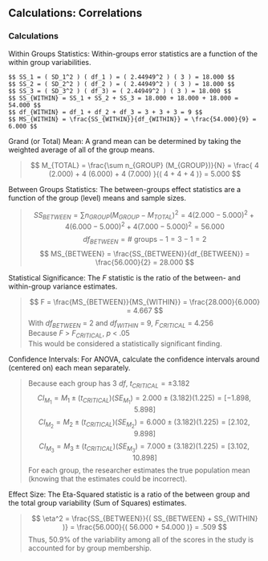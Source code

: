 ## Calculations: Correlations

### Calculations

Within Groups Statistics: Within-groups error statistics are a function of the within group variabilities.

```
$$ SS_1 = ( SD_1^2 ) ( df_1 ) = ( 2.44949^2 ) ( 3 ) = 18.000 $$
$$ SS_2 = ( SD_2^2 ) ( df_2 ) = ( 2.44949^2 ) ( 3 ) = 18.000 $$
$$ SS_3 = ( SD_3^2 ) ( df_3) = ( 2.44949^2 ) ( 3 ) = 18.000 $$
$$ SS_{WITHIN} = SS_1 + SS_2 + SS_3 = 18.000 + 18.000 + 18.000 = 54.000 $$
$$ df_{WITHIN} = df_1 + df_2 + df_3 = 3 + 3 + 3 = 9 $$
$$ MS_{WITHIN} = \frac{SS_{WITHIN}}{df_{WITHIN}} = \frac{54.000}{9} = 6.000 $$
```

Grand (or Total) Mean: A grand mean can be determined by taking the weighted average of all of the group means.

> $$ M_{TOTAL} = \frac{\sum n_{GROUP} (M_{GROUP})}{N} = \frac{ 4 (2.000) + 4 (6.000) + 4 (7.000) }{( 4 + 4 + 4 )} = 5.000 $$

Between Groups Statistics: The between-groups effect statistics are a function of the group (level) means and sample sizes.

> $$ SS_{BETWEEN} = \sum n_{GROUP} (M_{GROUP} - M_{TOTAL})^2 = 4 ( 2.000 - 5.000 )^2 + 4 ( 6.000 - 5.000 )^2 + 4 ( 7.000 - 5.000 )^2 = 56.000  $$
> $$ df_{BETWEEN} = \text{# groups} − 1 = 3 − 1 = 2 $$
> $$ MS_{BETWEEN} = \frac{SS_{BETWEEN}}{df_{BETWEEN}} = \frac{56.000}{2} = 28.000 $$

Statistical Significance: The *F* statistic is the ratio of the between- and within-group variance estimates. 

> $$ F = \frac{MS_{BETWEEN}}{MS_{WITHIN}} = \frac{28.000}{6.000} = 4.667 $$
> With *df<sub>BETWEEN</sub>* = 2 and *df<sub>WITHIN</sub>* = 9, *F<sub>CRITICAL</sub>* = 4.256  
> Because *F* > *F<sub>CRITICAL</sub>*, *p* < .05  
> This would be considered a statistically significant finding.

Confidence Intervals: For ANOVA, calculate the confidence intervals around (centered on) each mean separately.

> Because each group has 3 *df*, *t<sub>CRITICAL</sub>* = ±3.182  
> $$ CI_{M_1} = M_1 \pm (t_{CRITICAL}) (SE_{M_1}) = 2.000 \pm (3.182) (1.225) = [ −1.898, 5.898 ] $$
> $$ CI_{M_2} = M_2 \pm (t_{CRITICAL}) (SE_{M_2}) = 6.000 \pm (3.182) (1.225) = [ 2.102, 9.898 ] $$
> $$ CI_{M_3} = M_3 \pm (t_{CRITICAL}) (SE_{M_3}) = 7.000 \pm (3.182) (1.225) = [ 3.102, 10.898 ] $$
> For each group, the researcher estimates the true population mean (knowing that the estimates could be incorrect).

Effect Size: The Eta-Squared statistic is a ratio of the between group and the total group variability (Sum of Squares) estimates.

> $$ \eta^2 = \frac{SS_{BETWEEN}}{( SS_{BETWEEN} + SS_{WITHIN} )} = \frac{56.000}{( 56.000 + 54.000 )} = .509 $$
> Thus, 50.9% of the variability among all of the scores in the study is accounted for by group membership.
